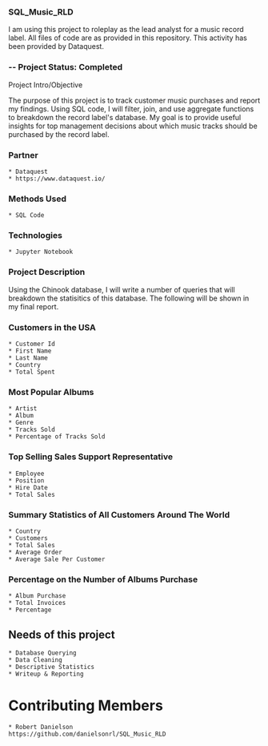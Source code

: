 ### SQL_Music_RLD

I am using this project to roleplay as the lead analyst for a music record label. All files of code are as provided in this repository. This activity has been provided by Dataquest.

### -- Project Status: Completed
Project Intro/Objective

The purpose of this project is to track customer music purchases and report my findings. Using SQL code, I will filter, join, and use aggregate functions to breakdown the record label's database. My goal is to provide useful insights for top management decisions about which music tracks should be purchased by the record label.

### Partner

    * Dataquest
    * https://www.dataquest.io/
    
### Methods Used

    * SQL Code

### Technologies

    * Jupyter Notebook

### Project Description

Using the Chinook database, I will write a number of queries that will breakdown the statisitics of this database.  The following will be shown in my final report.  


### Customers in the USA

    * Customer Id
    * First Name
    * Last Name
    * Country 
    * Total Spent

### Most Popular Albums

    * Artist
    * Album
    * Genre
    * Tracks Sold
    * Percentage of Tracks Sold

### Top Selling Sales Support Representative

    * Employee
    * Position
    * Hire Date
    * Total Sales

### Summary Statistics of All Customers Around The World

    * Country
    * Customers
    * Total Sales
    * Average Order
    * Average Sale Per Customer

### Percentage on the Number of Albums Purchase

    * Album Purchase
    * Total Invoices
    * Percentage

## Needs of this project

    * Database Querying
    * Data Cleaning
    * Descriptive Statistics
    * Writeup & Reporting

# Contributing Members

    * Robert Danielson 
    https://github.com/danielsonrl/SQL_Music_RLD
